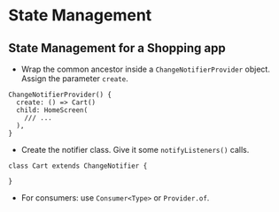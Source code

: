 # State Management

## State Management for a Shopping app

- Wrap the common ancestor inside a `ChangeNotifierProvider` object. Assign the parameter `create`.

```dash
ChangeNotifierProvider() {
  create: () => Cart()
  child: HomeScreen(
    /// ...
  ),
}
```

- Create the notifier class. Give it some `notifyListeners()` calls.

```dash
class Cart extends ChangeNotifier {

}
```

- For consumers: use `Consumer<Type>` or `Provider.of`.
